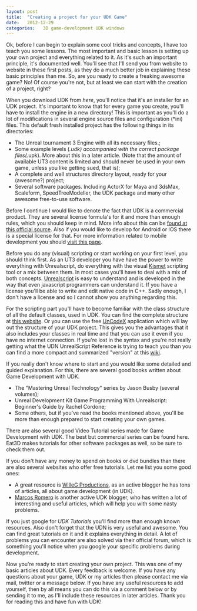 ```yaml
---
layout: post
title:  "Creating a project for your UDK Game"
date:   2012-12-29
categories:   3D game-development UDK windows
---
```


Ok, before I can begin to explain some cool tricks and concepts, I have too teach you some lessons. The most important and basic lesson is setting up your own project and everything related to it. As it's such an important principle, it's documented well. You'll see that I'll send you from website to website in these first posts, as they do a much better job in explaining these basic principles than me. So, are you ready to create a freaking awesome game? No! Of course you're not, but at least we can start with the creation of a project, right?

When you download UDK from _here_, you'll notice that it's an installer for an UDK project. It's important to know that for every game you create, you'll have to install the engine in a new directory! This is important as you'll do a lot of modifications in several engine source files and configuration (*ini) files. This default fresh installed project has the following things in its directories:

+ The Unreal tournament 3 Engine with all its necessary files.;
+ Some example levels (*.udk) accompanied with the correct  package files(*.upk). More about this in a later article. (Note that the amount of available UT3 content is limited and should never be used in your own game, unless you like getting sued, that is);
+ A complete and well structures directory layout, ready for your (awesome?) project;
+ Several software packages. Including ActorX for Maya and 3dsMax, Scaleform, SpeedTreeModeller, the UDK package and many other awesome free-to-use software.

Before I continue I would like to denote the fact that UDK is a commercial product. They are several license formula's for it and more than enough rules, which you should keep in mind. More info about this can be [found at this official source](http://www.unrealengine.com/udk/licensing/). Also if you would like to develop for Android or IOS there is a special license for that. For more information related to mobile development you should [visit this page](http://www.unrealengine.com/mobile/).

Before you do any (visual) scripting or start working on your first level, you should think first. As an UT3 developer you have have the power to write everything with Unrealscript, do everything with the visual [Kismet](http://udn.epicgames.com/Three/KismetUserGuide.html) scripting tool or a mix between them. In most cases you'll have to deal with a mix of both concepts. [Unrealscript](http://udn.epicgames.com/Three/UnrealScriptReference.html) is easy to understand and is developed in the way that even javascript programmers can understand it. If you have a license you'll be able to write and edit native code in C++. Sadly enough, I don't have a license and so I cannot show you anything regarding this.

For the scripting part you'll have to become familiar with the class structure of all the default classes, used in UDK. You can find the complete structure at [this website](http://www.codekisk.com/unreal/ut3/scriptref/). Or you can use the free [UnCodeX](http://uncodex.elmuerte.com/) application which will lay out the structure of your UDK project. This gives you the advantages that it also includes your classes in real time and that you can use it even if you have no internet connection. If you're lost in the syntax and you're not really getting what the UDN UnrealScript Reference is trying to teach you than you can find a more compact and summarized "version" at this [wiki](http://wiki.beyondunreal.com/).

If you really don't know where to start and you would like some detailed and guided explanation. For this, there are several good books written about Game Development with UDK.

+ The "Mastering Unreal Technology" series by Jason Busby (several volumes);
+ Unreal Development Kit Game Programming With Unrealscript: Beginner's Guide by Rachel Cordone;
+ Some others, but if you've read the books mentioned above, you'll be more than enough prepared to start creating your own games.

There are also several good Video Tutorial series made for Game Development with UDK. The best but commercial series can be found here. Eat3D makes tutorials for other software packages as well, so be sure to check them out.

If you don't have any money to spend on books or dvd bundles than there are also several websites who offer free tutorials. Let me list you some good ones:

+ A great resource is [WilleG Productions](http://willyg302.wordpress.com/), as an active blogger he has tons of articles, all about game development (in UDK).
+ [Marcos Romero](http://romerounrealscript.blogspot.be/) is another active UDK blogger, who has written a lot of interesting and useful articles, which will help you with some nasty problems.

If you just google for _UDK Tutorials_ you'll find more than enough known resources. Also don't forget that the UDN is very useful and awesome. You can find great tutorials on it and it explains everything in detail. A lot of problems you can encounter are also solved via their official forum, which is something you'll notice when you google your specific problems during development.

Now you're ready to start creating your own project. This was one of my basic articles about UDK. Every feedback is welcome. If you have any questions about your game, UDK or my articles then please contact me via mail, twitter or a message below. If you have any useful resources to add yourself, then by all means you can do this via a comment below or by sending it to me, as I'll include these resources in later articles.  Thank you for reading this and have fun with UDK!